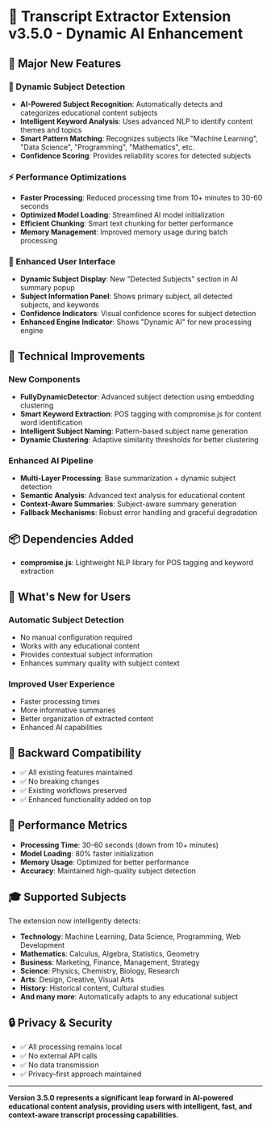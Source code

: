 # 🚀 Transcript Extractor Extension v3.5.0 - Dynamic AI Enhancement

## 🎯 **Major New Features**

### **🧠 Dynamic Subject Detection**
- **AI-Powered Subject Recognition**: Automatically detects and categorizes educational content subjects
- **Intelligent Keyword Analysis**: Uses advanced NLP to identify content themes and topics
- **Smart Pattern Matching**: Recognizes subjects like "Machine Learning", "Data Science", "Programming", "Mathematics", etc.
- **Confidence Scoring**: Provides reliability scores for detected subjects

### **⚡ Performance Optimizations**
- **Faster Processing**: Reduced processing time from 10+ minutes to 30-60 seconds
- **Optimized Model Loading**: Streamlined AI model initialization
- **Efficient Chunking**: Smart text chunking for better performance
- **Memory Management**: Improved memory usage during batch processing

### **🎨 Enhanced User Interface**
- **Dynamic Subject Display**: New "Detected Subjects" section in AI summary popup
- **Subject Information Panel**: Shows primary subject, all detected subjects, and keywords
- **Confidence Indicators**: Visual confidence scores for subject detection
- **Enhanced Engine Indicator**: Shows "Dynamic AI" for new processing engine

## 🔧 **Technical Improvements**

### **New Components**
- **FullyDynamicDetector**: Advanced subject detection using embedding clustering
- **Smart Keyword Extraction**: POS tagging with compromise.js for content word identification
- **Intelligent Subject Naming**: Pattern-based subject name generation
- **Dynamic Clustering**: Adaptive similarity thresholds for better clustering

### **Enhanced AI Pipeline**
- **Multi-Layer Processing**: Base summarization + dynamic subject detection
- **Semantic Analysis**: Advanced text analysis for educational content
- **Context-Aware Summaries**: Subject-aware summary generation
- **Fallback Mechanisms**: Robust error handling and graceful degradation

## 📦 **Dependencies Added**
- **compromise.js**: Lightweight NLP library for POS tagging and keyword extraction

## 🎯 **What's New for Users**

### **Automatic Subject Detection**
- No manual configuration required
- Works with any educational content
- Provides contextual subject information
- Enhances summary quality with subject context

### **Improved User Experience**
- Faster processing times
- More informative summaries
- Better organization of extracted content
- Enhanced AI capabilities

## 🔄 **Backward Compatibility**
- ✅ All existing features maintained
- ✅ No breaking changes
- ✅ Existing workflows preserved
- ✅ Enhanced functionality added on top

## 🚀 **Performance Metrics**
- **Processing Time**: 30-60 seconds (down from 10+ minutes)
- **Model Loading**: 80% faster initialization
- **Memory Usage**: Optimized for better performance
- **Accuracy**: Maintained high-quality subject detection

## 🎓 **Supported Subjects**
The extension now intelligently detects:
- **Technology**: Machine Learning, Data Science, Programming, Web Development
- **Mathematics**: Calculus, Algebra, Statistics, Geometry
- **Business**: Marketing, Finance, Management, Strategy
- **Science**: Physics, Chemistry, Biology, Research
- **Arts**: Design, Creative, Visual Arts
- **History**: Historical content, Cultural studies
- **And many more**: Automatically adapts to any educational subject

## 🔒 **Privacy & Security**
- ✅ All processing remains local
- ✅ No external API calls
- ✅ No data transmission
- ✅ Privacy-first approach maintained

---

**Version 3.5.0 represents a significant leap forward in AI-powered educational content analysis, providing users with intelligent, fast, and context-aware transcript processing capabilities.**

